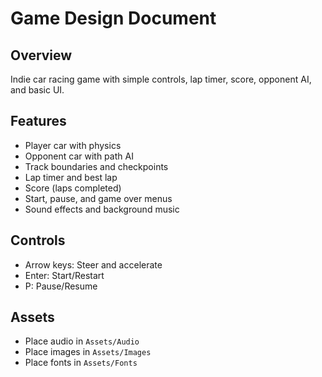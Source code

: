 # Game Design Document

## Overview
Indie car racing game with simple controls, lap timer, score, opponent AI, and basic UI.

## Features
- Player car with physics
- Opponent car with path AI
- Track boundaries and checkpoints
- Lap timer and best lap
- Score (laps completed)
- Start, pause, and game over menus
- Sound effects and background music

## Controls
- Arrow keys: Steer and accelerate
- Enter: Start/Restart
- P: Pause/Resume

## Assets
- Place audio in `Assets/Audio`
- Place images in `Assets/Images`
- Place fonts in `Assets/Fonts`
